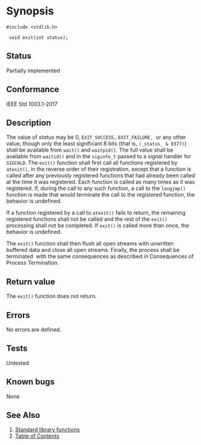 # Synopsis 
`#include <stdlib.h>`</br>

` void exit(int status);`</br>

## Status
Partially implemented
## Conformance
IEEE Std 1003.1-2017
## Description

The value of _status_ may be 0, `EXIT_SUCCESS,` `EXIT_FAILURE,`    or any other value, though only the least significant 8 bits
(that is, `(_status_ & 0377)`) shall be available from `wait()` and `waitpid()`. The full value shall be available from `waitid()` and in the `siginfo_t` passed to a signal handler for `SIGCHLD`.
The `exit()` function shall first call all functions registered by `atexit()`,
in the reverse order of their registration, except that a function is called after any previously registered functions that had
already been called at the time it was registered. Each function is called as many times as it was registered. If, during the call
to any such function, a call to the `longjmp()` function is made that would terminate
the call to the registered function, the behavior is undefined.

If a function registered by a call to `atexit()` fails to return, the remaining
registered functions shall not be called and the rest of the `exit()` processing shall not be completed. If `exit()` is
called more than once, the behavior is undefined.

The `exit()` function shall then flush all open streams with unwritten buffered data and close all open streams. Finally,
the process shall be terminated    with the same consequences as described in Consequences of Process Termination. 


## Return value


The `exit()` function does not return.


## Errors


No errors are defined.




## Tests

Untested

## Known bugs

None

## See Also 
1. [Standard library functions](../README.md)
2. [Table of Contents](../../../README.md)
